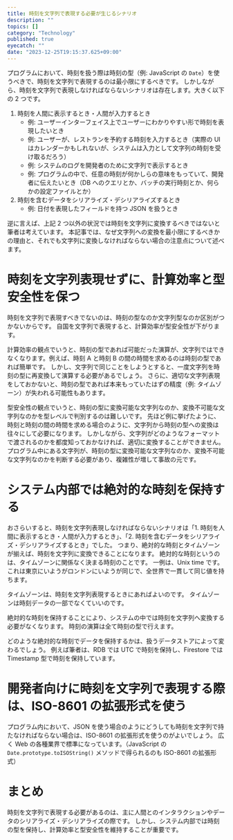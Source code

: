 ```yaml
---
title: 時刻を文字列で表現する必要が生じるシナリオ
description: ""
topics: []
category: "Technology"
published: true
eyecatch: ""
date: "2023-12-25T19:15:37.625+09:00"
---
```


プログラムにおいて、時刻を扱う際は時刻の型（例: JavaScript の `Date`）を使うべきで、時刻を文字列で表現するのは最小限にするべきです。
しかしながら、時刻を文字列で表現しなければならないシナリオは存在します。大きく以下の 2 つです。

1. 時刻を人間に表示するとき・人間が入力するとき
   - 例: ユーザーインターフェイス上でユーザーにわかりやすい形で時刻を表現したいとき
   - 例: ユーザーが、レストランを予約する時刻を入力するとき（実際の UI はカレンダーかもしれないが、システムは入力として文字列の時刻を受け取るだろう）
   - 例: システムのログを開発者のために文字列で表示するとき
   - 例: プログラムの中で、任意の時刻が何かしらの意味をもっていて、開発者に伝えたいとき（DB へのクエリとか、バッチの実行時刻とか、何らかの設定ファイルとか）
1. 時刻を含むデータをシリアライズ・デシリアライズするとき
   - 例: 日付を表現したフィールドを持つ JSON を扱うとき

逆に言えば、上記 2 つ以外の状況では時刻を文字列に変換するべきではないと筆者は考えています。
本記事では、なぜ文字列への変換を最小限にするべきかの理由と、それでも文字列に変換しなければならない場合の注意点について述べます。

# 時刻を文字列表現せずに、計算効率と型安全性を保つ

時刻を文字列で表現すべきでないのは、時刻の型なのか文字列型なのか区別がつかないからです。
自国を文字列で表現すると、計算効率が型安全性が下がります。

計算効率の観点でいうと、時刻の型であれば可能だった演算が、文字列ではできなくなります。例えば、時刻 A と時刻 B の間の時間を求めるのは時刻の型であれば簡単です。
しかし、文字列で同じことをしようとすると、一度文字列を時刻の型に再変換して演算する必要があるでしょう。
さらに、適切な文字列表現をしておかないと、時刻の型であれば本来もっていたはずの精度（例: タイムゾーン）が失われる可能性もあります。

型安全性の観点でいうと、時刻の型に変換可能な文字列なのか、変換不可能な文字列なのかを型レベルで判別するのは難しいです。
先ほど例に挙げたように、時刻と時刻の間の時間を求める場合のように、文字列から時刻の型への変換は往々にして必要になります。
しかしながら、文字列がどのようなフォーマットで渡されるのかを都度知っておかなければ、適切に変換することができません。
プログラム中にある文字列が、時刻の型に変換可能な文字列なのか、変換不可能な文字列なのかを判断する必要があり、複雑性が増して事故の元です。

# システム内部では絶対的な時刻を保持する

おさらいすると、時刻を文字列表現しなければならないシナリオは「1. 時刻を人間に表示するとき・人間が入力するとき」、「2. 時刻を含むデータをシリアライズ・デシリアライズするとき」でした。
つまり、絶対的な時刻とタイムゾーンが揃えば、時刻を文字列に変換できることになります。
絶対的な時刻というのは、タイムゾーンに関係なく決まる時刻のことです。
一例は、Unix time です。これは東京にいようがロンドンにいようが同じで、全世界で一貫して同じ値を持ちます。

タイムゾーンは、時刻を文字列表現するときにあればよいのです。
タイムゾーンは時刻データの一部でなくていいのです。

絶対的な時刻を保持することにより、システムの中では時刻を文字列へ変換する必要がなくなります。
時刻の演算は全て時刻の型で行えます。

どのような絶対的な時刻でデータを保持するかは、扱うデータストアによって変わるでしょう。
例えば筆者は、RDB では UTC で時刻を保持し、Firestore では Timestamp 型で時刻を保持しています。

# 開発者向けに時刻を文字列で表現する際は、ISO-8601 の拡張形式を使う

プログラム内において、JSON を使う場合のようにどうしても時刻を文字列で持たなければならない場合は、ISO-8601 の拡張形式を使うのがよいでしょう。
広く Web の各種業界で標準になっています。（JavaScript の `Date.prototype.toISOString()` メソッドで得られるのも ISO-8601 の拡張形式）

# まとめ

時刻を文字列で表現する必要があるのは、主に人間とのインタラクションやデータのシリアライズ・デシリアライズの際です。
しかし、システム内部では時刻の型を保持し、計算効率と型安全性を維持することが重要です。
